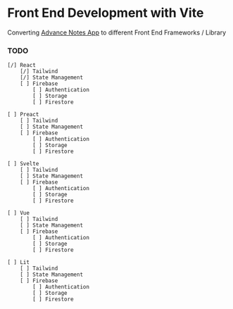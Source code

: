 # Front End Development with Vite

Converting [Advance Notes App](https://www.youtube.com/watch?v=j898RGRw0b4) to different Front End Frameworks / Library

### TODO

```
[/] React
    [/] Tailwind
    [/] State Management
    [ ] Firebase
        [ ] Authentication
        [ ] Storage
        [ ] Firestore

[ ] Preact
    [ ] Tailwind
    [ ] State Management
    [ ] Firebase
        [ ] Authentication
        [ ] Storage
        [ ] Firestore

[ ] Svelte
    [ ] Tailwind
    [ ] State Management
    [ ] Firebase
        [ ] Authentication
        [ ] Storage
        [ ] Firestore

[ ] Vue
    [ ] Tailwind
    [ ] State Management
    [ ] Firebase
        [ ] Authentication
        [ ] Storage
        [ ] Firestore

[ ] Lit
    [ ] Tailwind
    [ ] State Management
    [ ] Firebase
        [ ] Authentication
        [ ] Storage
        [ ] Firestore
```
